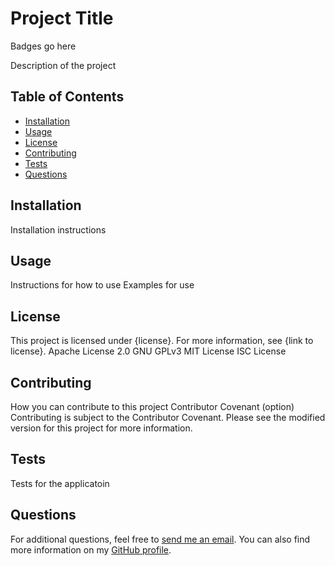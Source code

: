 # Project Title
Badges go here

Description of the project

## Table of Contents
- [Installation](#installation)
- [Usage](#usage)
- [License](#license)
- [Contributing](#contributing)
- [Tests](#tests)
- [Questions](#questions)

## Installation
Installation instructions

## Usage
Instructions for how to use
Examples for use

## License
This project is licensed under {license}. For more information, see {link to license}.
Apache License 2.0
GNU GPLv3
MIT License
ISC License

## Contributing
How you can contribute to this project
Contributor Covenant (option)
Contributing is subject to the Contributor Covenant. Please see the modified version for this project for more information.

## Tests
Tests for the applicatoin

## Questions
For additional questions, feel free to [send me an email](mailto:angelica.mapeso@gmail.com). You can also find more information on my [GitHub profile](https://github.com/angelicamapeso).
